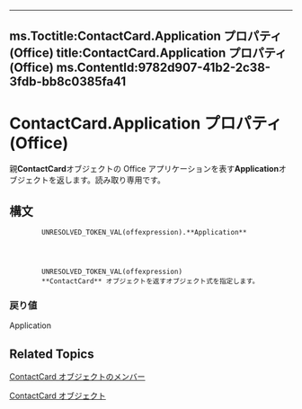 

---
ms.Toctitle:ContactCard.Application プロパティ (Office)
title:ContactCard.Application プロパティ (Office)
ms.ContentId:9782d907-41b2-2c38-3fdb-bb8c0385fa41
---
# ContactCard.Application プロパティ (Office)




親**ContactCard**オブジェクトの Office アプリケーションを表す**Application**オブジェクトを返します。読み取り専用です。

## 構文

            UNRESOLVED_TOKEN_VAL(offexpression).**Application**




            UNRESOLVED_TOKEN_VAL(offexpression)
            **ContactCard** オブジェクトを返すオブジェクト式を指定します。

### 戻り値
Application





## Related Topics

[ContactCard オブジェクトのメンバー](8e7fc57b-7abc-7a94-c1ab-a1283f890c27.md)

[ContactCard オブジェクト](148c7268-e12c-d9ae-d31f-b625067eb352.md)




